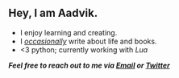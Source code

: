 ## Hey, I am Aadvik.
- I enjoy learning and creating.
- I [*occasionally*](https://medium.com/@aadv1k) write about life and books.
- <3 python; currently working with *Lua*


***Feel free to reach out to me via [Email](mailto:aadv1k@outlook.com) or [Twitter](https://twitter.com/aadv1k)***


